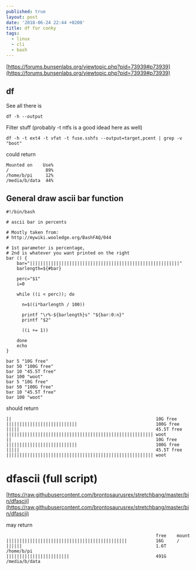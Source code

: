 ```yaml
---
published: true
layout: post
date: '2018-06-24 22:44 +0200'
title: df for conky
tags:
  - linux
  - cli
  - bash
---
```

[https://forums.bunsenlabs.org/viewtopic.php?pid=73939#p73939](https://forums.bunsenlabs.org/viewtopic.php?pid=73939#p73939)

## df

See all there is

	df -h --output
    
Filter stuff (probably -t ntfs is a good idead here as well)

	df -h -t ext4 -t vfat -t fuse.sshfs --output=target,pcent | grep -v "boot"
    
could return

	Mounted on    Use%
	/              89%
	/home/b/pi     12%
	/media/b/data  44%
    
## General draw ascii bar function

    #!/bin/bash

    # ascii bar in percents

    # Mostly taken from:
    # http://mywiki.wooledge.org/BashFAQ/044

    # 1st parameter is percentage, 
    # 2nd is whatever you want printed on the right
    bar () {
        bar="|||||||||||||||||||||||||||||||||||||||||||||||||||||||||"
        barlength=${#bar}

        perc="$1"
        i=0

        while ((i < perc)); do

          n=$((i*barlength / 100))

          printf "\r%-${barlength}s" "${bar:0:n}"
          printf "$2"

          ((i += 1))

        done
        echo
    }

    bar 5 "10G free"
    bar 50 "100G free"
    bar 10 "45.5T free"
    bar 100 "woot"
    bar 5 "10G free"
    bar 50 "100G free"
    bar 10 "45.5T free"
    bar 100 "woot"

    
should return

	||                                                       10G free
    |||||||||||||||||||||||||||                              100G free
    |||||                                                    45.5T free
    |||||||||||||||||||||||||||||||||||||||||||||||||||||||| woot
    ||                                                       10G free
    |||||||||||||||||||||||||||                              100G free
    |||||                                                    45.5T free
    |||||||||||||||||||||||||||||||||||||||||||||||||||||||| woot
    
# dfascii (full script)

[https://raw.githubusercontent.com/brontosaurusrex/stretchbang/master/bin/dfascii](https://raw.githubusercontent.com/brontosaurusrex/stretchbang/master/bin/dfascii)

may return

                                                             free	 mount
    ||||||||||||||||||||||||||||||||||||||||||||||           16G	 /
    ||||||                                                   1.6T	 /home/b/pi
    ||||||||||||||||||||||||                                 491G	 /media/b/data


